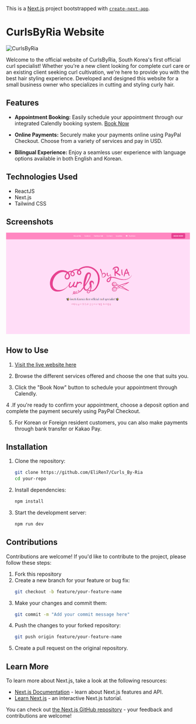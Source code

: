 This is a [Next.js](https://nextjs.org/) project bootstrapped with [`create-next-app`](https://github.com/vercel/next.js/tree/canary/packages/create-next-app).

# CurlsByRia Website

![CurlsByRia](https://curlsbyria.com/)

Welcome to the official website of CurlsByRia, South Korea's first official curl specialist! Whether you're a new client looking for complete curl care or an existing client seeking curl cultivation, we're here to provide you with the best hair styling experience. Developed and designed this website for a small business owner who specializes in cutting and styling curly hair. 

## Features

- **Appointment Booking:** Easily schedule your appointment through our integrated Calendly booking system. [Book Now](https://curlsbyria.com/)

- **Online Payments:** Securely make your payments online using PayPal Checkout. Choose from a variety of services and pay in USD.

- **Bilingual Experience:** Enjoy a seamless user experience with language options available in both English and Korean. 

## Technologies Used

- ReactJS
- Next.js
- Tailwind CSS

## Screenshots

![Website](/public/assets/curlsbyriapic.png)


## How to Use

1. [Visit the live website here](https://curlsbyria.com/)

2. Browse the different services offered and choose the one that suits you.

3. Click the "Book Now" button to schedule your appointment through Calendly.

4 .If you're ready to confirm your appointment, choose a deposit option and complete the payment securely using PayPal Checkout.

5. For Korean or Foreign resident customers, you can also make payments through bank transfer or Kakao Pay.

## Installation

1. Clone the repository:
   ```bash
   git clone https://github.com/EliRen7/Curls_By-Ria
   cd your-repo

2. Install dependencies:
   ```bash
   npm install
   
3. Start the development server:
   ```bash
   npm run dev

## Contributions 

Contributions are welcome! If you'd like to contribute to the project, please follow these steps:

1. Fork this repository
2. Create a new branch for your feature or bug fix:
   ```bash
   git checkout -b feature/your-feature-name
3. Make your changes and commit them:
   ```bash
   git commit -m "Add your commit message here"
4. Push the changes to your forked repository:
   ```bash
   git push origin feature/your-feature-name
5. Create a pull request on the original repository.


## Learn More

To learn more about Next.js, take a look at the following resources:

- [Next.js Documentation](https://nextjs.org/docs) - learn about Next.js features and API.
- [Learn Next.js](https://nextjs.org/learn) - an interactive Next.js tutorial.

You can check out [the Next.js GitHub repository](https://github.com/vercel/next.js/) - your feedback and contributions are welcome!


